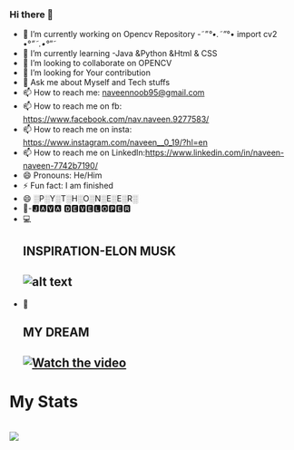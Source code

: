 ### Hi there 👋


- 🔭 I’m currently working on Opencv Repository -˜”*°•.˜”*°• import cv2 •°*”˜.•°*”˜
- 🌱 I’m currently learning -Java &Python &Html & CSS
- 👯 I’m looking to collaborate on OPENCV
- 🤔 I’m looking for Your contribution
- 💬 Ask me about Myself and Tech stuffs
- 📫 How to reach me:            naveennoob95@gmail.com 
- 📫 How to reach me on fb:      https://www.facebook.com/nav.naveen.9277583/
- 📫 How to reach me on insta:   https://www.instagram.com/naveen__0_19/?hl=en
- 📫 How to reach me on Linkedln:https://www.linkedin.com/in/naveen-naveen-7742b7190/
- 😄 Pronouns: He/Him
- ⚡ Fun fact: I am finished
- 😄 ░P░Y░T░H░O░N░E░E░R░
- 👀-🅹🅰🆅🅰 🅳🅴🆅🅴🅻🅾🅿🅴🆁
- 💻<h2>
 INSPIRATION-ELON MUSK <h2>
![alt text](https://github.com/engineerscodes/Opencv-4/blob/master/venv/image/git.jpeg)
- 👀<h2>
 MY DREAM <h2>
 [![Watch the video](https://img.youtube.com/vi/r2vVsF4LS_I/hqdefault.jpg)](https://youtu.be/r2vVsF4LS_I)

<h1> My Stats</h1>
</br>
<img src="https://github-readme-stats.vercel.app/api?username=engineerscodes&&show_icons=true&title_color=ffffff&icon_color=bb2acf&text_color=daf7dc&bg_color=	#FF0000">
